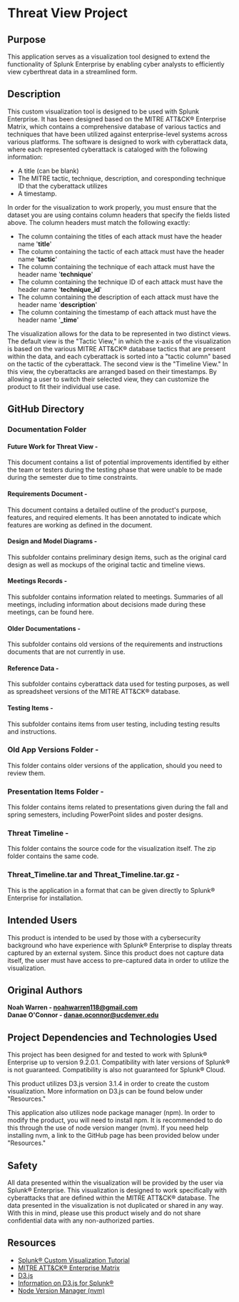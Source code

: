 # Threat View Project
## Purpose
This application serves as a visualization tool designed to extend the functionality of Splunk Enterprise by enabling cyber analysts to efficiently view cyberthreat data in a streamlined form.
## Description
This custom visualization tool is designed to be used with Splunk Enterprise. It has been designed based on the MITRE ATT&CK® Enterprise Matrix, which contains a comprehensive database of various tactics and techniques that have been utilized against enterprise-level systems across various platforms. The software is designed to work with cyberattack data, where each represented cyberattack is cataloged with the following information:  
* A title (can be blank)
* The MITRE tactic, technique, description, and coresponding technique ID that the cyberattack utilizes
* A timestamp.

In order for the visualization to work properly, you must ensure that the dataset you are using contains column headers that specify the fields listed above. The column headers must match the following exactly:
* The column containing the titles of each attack must have the header name '**title**'
* The column containing the tactic of each attack must have the header name '**tactic**'
* The column containing the technique of each attack must have the header name '**technique**'
* The column containing the technique ID of each attack must have the header name '**technique_id**'
* The column containing the description of each attack must have the header name '**description**'
* The column containing the timestamp of each attack must have the header name '**_time**'   

The visualization allows for the data to be represented in two distinct views. The default view is the "Tactic View," in which the x-axis of the visualization is based on the various MITRE ATT&CK® database tactics that are present within the data, and each cyberattack is sorted into a "tactic column" based on the tactic of the cyberattack. The second view is the "Timeline View." In this view, the cyberattacks are arranged based on their timestamps. By allowing a user to switch their selected view, they can customize the product to fit their individual use case.  

## GitHub Directory  
### **Documentation Folder**

#### **Future Work for Threat View -** 
This document contains a list of potential improvements identified by either the team or testers during the testing phase that were unable to be made during the semester due to time constraints.  

#### **Requirements Document -** 
This document contains a detailed outline of the product's purpose, features, and required elements. It has been annotated to indicate which features are working as defined in the document.  

#### **Design and Model Diagrams -** 
This subfolder contains preliminary design items, such as the original card design as well as mockups of the original tactic and timeline views.    

#### **Meetings Records -** 
This subfolder contains information related to meetings. Summaries of all meetings, including information about decisions made during these meetings, can be found here.  

#### **Older Documentations -** 
This subfolder contains old versions of the requirements and instructions documents that are not currently in use.  

#### **Reference Data -** 
This subfolder contains cyberattack data used for testing purposes, as well as spreadsheet versions of the MITRE ATT&CK® database.  

#### **Testing Items -** 
This subfolder contains items from user testing, including testing results and instructions.


### **Old App Versions Folder -**
This folder contains older versions of the application, should you need to review them.  

### **Presentation Items Folder -**  
This folder contains items related to presentations given during the fall and spring semesters, including PowerPoint slides and poster designs.

### **Threat Timeline -** 
This folder contains the source code for the visualization itself. The zip folder contains the same code.

### **Threat_Timeline.tar and Threat_Timeline.tar.gz -**  
This is the application in a format that can be given directly to Splunk® Enterprise for installation.

## Intended Users  
This product is intended to be used by those with a cybersecurity background who have experience with Splunk® Enterprise to display threats captured by an external system. Since this product does not capture data itself, the user must have access to pre-captured data in order to utilize the visualization.

## Original Authors
**Noah Warren - noahwarren118@gmail.com**  
**Danae O'Connor - danae.oconnor@ucdenver.edu**  
## Project Dependencies and Technologies Used    
This project has been designed for and tested to work with Splunk® Enterprise up to version 9.2.0.1. Compatibility with later versions of Splunk® is not guaranteed.
Compatibility is also not guaranteed for Splunk® Cloud.

This product utilizes D3.js version 3.1.4 in order to create the custom visualization. More information on D3.js can be found below under "Resources."

This application also utilizes node package manager (npm). In order to modify the product, you will need to install npm. It is recommended to do this through the use of node version manger (nvm). If you need help installing nvm, a link to the GitHub page has been provided below under "Resources."

## Safety  
All data presented within the visualization will be provided by the user via Splunk® Enterprise. This visualization is designed to work specifically with cyberattacks that are defined within the MITRE ATT&CK® database. The data presented in the visualization is not duplicated or shared in any way. With this in mind, please use this product wisely and do not share confidential data with any non-authorized parties.

## Resources
- [Splunk® Custom Visualization Tutorial](https://docs.splunk.com/Documentation/SplunkCloud/9.1.2312/AdvancedDev/CustomVizTutorial)  
- [MITRE ATT&CK® Enterprise Matrix](https://attack.mitre.org/matrices/enterprise/)  
- [D3.js](https://d3js.org/)  
- [Information on D3.js for Splunk® ](https://docs.splunk.com/Documentation/ContentPackApp/2.1.0/ReleaseNotes/D3)  
- [Node Version Manager (nvm)](https://github.com/nvm-sh/nvm)
